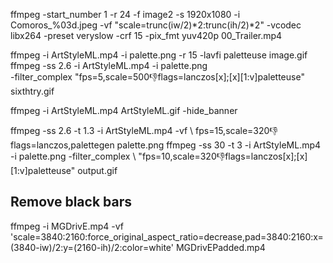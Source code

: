 ffmpeg -start_number 1 -r 24 -f image2 -s 1920x1080 -i Comoros_%03d.jpeg -vf "scale=trunc(iw/2)*2:trunc(ih/2)*2" -vcodec libx264 -preset veryslow -crf 15 -pix_fmt yuv420p 00_Trailer.mp4


ffmpeg -i ArtStyleML.mp4 -i palette.png -r 15 -lavfi paletteuse image.gif
ffmpeg -ss 2.6 -i ArtStyleML.mp4 -i palette.png \
-filter_complex "fps=5,scale=500:-1:flags=lanczos[x];[x][1:v]paletteuse" sixthtry.gif


ffmpeg -i ArtStyleML.mp4 ArtStyleML.gif -hide_banner


ffmpeg -ss 2.6 -t 1.3 -i ArtStyleML.mp4 -vf \ fps=15,scale=320:-1:flags=lanczos,palettegen palette.png
ffmpeg -ss 30 -t 3 -i ArtStyleML.mp4 -i palette.png -filter_complex \ "fps=10,scale=320:-1:flags=lanczos[x];[x][1:v]paletteuse" output.gif


## Remove black bars
ffmpeg -i MGDrivE.mp4 -vf 'scale=3840:2160:force_original_aspect_ratio=decrease,pad=3840:2160:x=(3840-iw)/2:y=(2160-ih)/2:color=white' MGDrivEPadded.mp4  